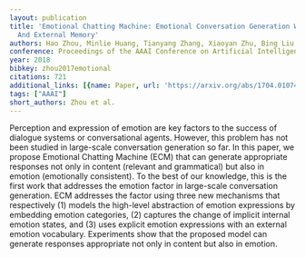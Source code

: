 ```yaml
---
layout: publication
title: 'Emotional Chatting Machine: Emotional Conversation Generation With Internal
  And External Memory'
authors: Hao Zhou, Minlie Huang, Tianyang Zhang, Xiaoyan Zhu, Bing Liu
conference: Proceedings of the AAAI Conference on Artificial Intelligence
year: 2018
bibkey: zhou2017emotional
citations: 721
additional_links: [{name: Paper, url: 'https://arxiv.org/abs/1704.01074'}]
tags: ["AAAI"]
short_authors: Zhou et al.
---
```

Perception and expression of emotion are key factors to the success of
dialogue systems or conversational agents. However, this problem has not been
studied in large-scale conversation generation so far. In this paper, we
propose Emotional Chatting Machine (ECM) that can generate appropriate
responses not only in content (relevant and grammatical) but also in emotion
(emotionally consistent). To the best of our knowledge, this is the first work
that addresses the emotion factor in large-scale conversation generation. ECM
addresses the factor using three new mechanisms that respectively (1) models
the high-level abstraction of emotion expressions by embedding emotion
categories, (2) captures the change of implicit internal emotion states, and
(3) uses explicit emotion expressions with an external emotion vocabulary.
Experiments show that the proposed model can generate responses appropriate not
only in content but also in emotion.